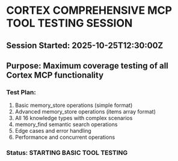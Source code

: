 # CORTEX COMPREHENSIVE MCP TOOL TESTING SESSION
## Session Started: 2025-10-25T12:30:00Z
## Purpose: Maximum coverage testing of all Cortex MCP functionality

### Test Plan:
1. Basic memory_store operations (simple format)
2. Advanced memory_store operations (items array format)
3. All 16 knowledge types with complex scenarios
4. memory_find semantic search operations
5. Edge cases and error handling
6. Performance and concurrent operations

### Status: STARTING BASIC TOOL TESTING